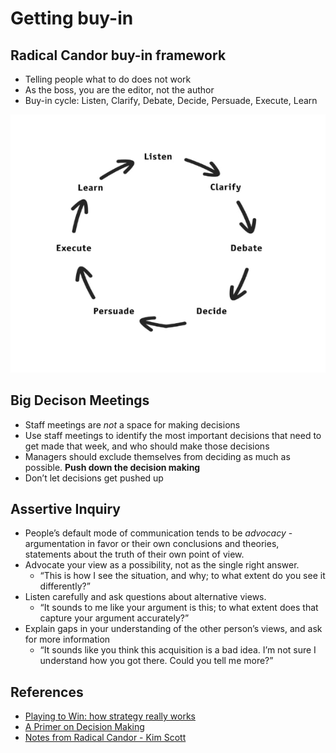 # Getting buy-in

## Radical Candor buy-in framework
- Telling people what to do does not work
- As the boss, you are the editor, not the author
- Buy-in cycle: Listen, Clarify, Debate, Decide, Persuade, Execute, Learn

![](../imgs/execution_cycle.png)


## Big Decison Meetings
- Staff meetings are _not_ a space for making decisions
- Use staff meetings to identify the most important decisions that need to get made that week, and who should make those decisions
- Managers should exclude themselves from deciding as much as possible. **Push down the decision making**
- Don’t let decisions get pushed up


## Assertive Inquiry
- People’s default mode of communication tends to be _advocacy_ - argumentation in favor or their own conclusions and theories, statements about the truth of their own point of view.
- Advocate your view as a possibility, not as the single right answer.
    - “This is how I see the situation, and why; to what extent do you see it differently?”
- Listen carefully and ask questions about alternative views.
    - “It sounds to me like your argument is this; to what extent does that capture your argument accurately?” 
- Explain gaps in your understanding of the other person’s views, and ask for more information
    - “It sounds like you think this acquisition is a bad idea. I’m not sure I understand how you got there. Could you tell me more?”



## References

- [Playing to Win: how strategy really works](https://www.amazon.com/gp/product/142218739X)
- [A Primer on Decision Making](https://www.amazon.com/Primer-Decision-Making-Decisions-Happen/dp/1439157332)
- [Notes from Radical Candor - Kim Scott](https://hackernoon.com/notes-from-radical-candor-kim-scott-b663c019d025)